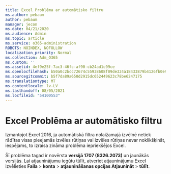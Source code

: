 ```yaml
---
title: Excel Problēma ar automātisko filtru
ms.author: pebaum
author: pebaum
manager: jecon
ms.date: 04/21/2020
ms.audience: Admin
ms.topic: article
ms.service: o365-administration
ROBOTS: NOINDEX, NOFOLLOW
localization_priority: Normal
ms.collection: Adm_O365
ms.custom: ''
ms.assetid: 4ef9e25f-7ac3-46fc-af90-cb24ad1c99ce
ms.openlocfilehash: b50a0c2bcc72674c55938608f09de324a18433879b4126fb0e9c3314480dc180
ms.sourcegitcommit: b5f7da89a650d2915dc652449623c78be6247175
ms.translationtype: MT
ms.contentlocale: lv-LV
ms.lasthandoff: 08/05/2021
ms.locfileid: "54100553"
---
```

# <a name="excel-autofilter-issue"></a>Excel Problēma ar automātisko filtru

Izmantojot Excel 2016, ja automātiskā filtra nolaižamajā izvēlnē netiek rādītas visas pieejamās izvēles rūtiņas vai izvēles rūtiņas nevar noklikšķināt, iespējams, to izraisa zināma problēma iepriekšējos Excel. 
  
Šī problēma tagad ir novērsta **versijā 1707 (8326.2073)** un jaunākās versijās. Lai atjauninājumu iegūtu tūlīt, atveriet atjauninājumu Excel izvēlieties **Faila** \> **konta** \> **atjaunināšanas opcijas Atjaunināt** \> **tūlīt**.
  

